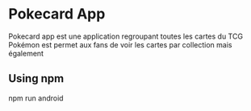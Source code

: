 # Pokecard App

Pokecard app est une application regroupant toutes les cartes du TCG Pokémon est permet aux fans de voir les cartes par collection mais également 
## Using npm
npm run android
